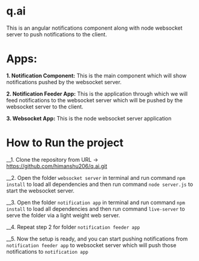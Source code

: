 # q.ai
This is an angular notifications component along with node websocket server to push notifications to the client.

# Apps:
__1. Notification Component:__ This is the main component which will show notifications pushed by the websocket server.

__2. Notification Feeder App:__ This is the application through which we will feed notifications to the websocket server which will be pushed by the websocket server to the client.

__3. Websocket App:__ This is the node websocket server application 



# How to Run the project
__1. Clone the repository from URL -> https://github.com/himanshu206/q.ai.git

__2. Open the folder `websocket server` in terminal and run command `npm install` to load all dependencies and then run command `node server.js` to start the websocket server.

__3. Open the folder `notification app` in terminal and run command `npm install` to load all dependencies and then run command `live-server` to serve the folder via a light weight web server.

__4. Repeat step 2 for folder `notification feeder app`

__5. Now the setup is ready, and you can start pushing notifications from `notification feeder app` to websocket server which will push those notifications to `notification app`


